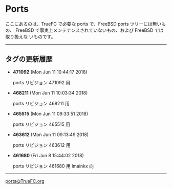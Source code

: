 # Ports

ここにあるのは、TrueFC で必要な ports で、FreeBSD ports ツリーには無いもの、
FreeBSD で事実上メンテナンスされていないもの、および FreeBSD では取り扱えな
いものです。

---

## タグの更新履歴

* **471092** (Mon Jun 11 10:44:17 2018)

	ports リビジョン 471092 用

* **468211** (Mon Jun 11 10:03:34 2018)

	ports リビジョン 468211 用

* **465515** (Mon Jun 11 09:33:51 2018)

	ports リビジョン 465515 用

* **463612** (Mon Jun 11 09:13:49 2018)

	ports リビジョン 463612 用

* **461680** (Fri Jun 8 15:44:02 2018)

	ports リビジョン 461680 用
	lmainkx 向

---

ports@TrueFC.org
